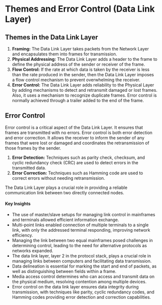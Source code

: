 # Themes and Error Control (Data Link Layer)

## Themes in the Data Link Layer
1. **Framing:** The Data Link Layer takes packets from the Network Layer and encapsulates them into frames for transmission.
2. **Physical Addressing:** The Data Link Layer adds a header to the frame to define the physical address of the sender or receiver of the frame.
3. **Flow Control:** If the rate at which data is taken by the receiver is less than the rate produced in the sender, then the Data Link Layer imposes a flow control mechanism to prevent overwhelming the receiver.
4. **Error Control:** The Data Link Layer adds reliability to the Physical Layer by adding mechanisms to detect and retransmit damaged or lost frames. Also, it uses a mechanism to recognize duplicate frames. Error control is normally achieved through a trailer added to the end of the frame.

## Error Control
Error control is a critical aspect of the Data Link Layer. It ensures that frames are transmitted with no errors. Error control is both error detection and error correction. It allows the receiver to inform the sender of any frames that were lost or damaged and coordinates the retransmission of those frames by the sender.

1. **Error Detection:** Techniques such as parity check, checksum, and cyclic redundancy check (CRC) are used to detect errors in the transmitted data.
2. **Error Correction:** Techniques such as Hamming code are used to correct errors without needing retransmission.

The Data Link Layer plays a crucial role in providing a reliable communication link between two directly connected nodes.

#### Key Insights

- The use of master/slave setups for managing link control in mainframes and terminals allowed efficient information exchange.
- Multi-point links enabled connection of multiple terminals to a single link, with only the addressed terminal responding, improving network efficiency.
- Managing the link between two equal mainframes posed challenges in determining control, leading to the need for alternative protocols as networks expanded.
- The data link layer, layer 2 in the protocol stack, plays a crucial role in managing links between computers and facilitating data transmission.
- Data delineation is essential for marking the start and end of packets, as well as distinguishing between fields within a frame.
- Media access control determines who can access and transmit data on the physical medium, resolving contention among multiple devices.
- Error control on the data link layer ensures data integrity during transmission, with techniques like parity, cyclic redundancy codes, and Hamming codes providing error detection and correction capabilities.